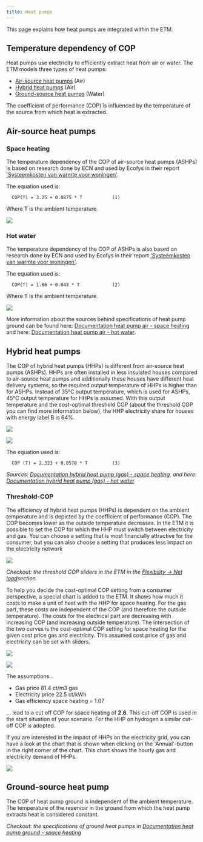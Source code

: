 ```yaml
---
title: Heat pumps
---
```


This page explains how heat pumps are integrated within the ETM.

## Temperature dependency of COP

Heat pumps use electricity to efficiently extract heat from air or water. The ETM models three types of heat pumps:

* [Air-source heat pumps](#air-source-heat-pumps) (Air)
* [Hybrid heat pumps](#hybrid-heat-pumps) (Air)
* [Ground-source heat pumps](#ground-source-heat-pump) (Water)

The coefficient of performance (COP) is influenced by the temperature of the source from which heat is extracted.

## Air-source heat pumps

### Space heating

The temperature dependency of the COP of air-source heat pumps (ASHPs) is based on research done by ECN and used by Ecofys in their report ['Systeemkosten van warmte voor woningen'](ahref="https://refman.energytransitionmodel.com/publications/2063").

The equation used is:

`  COP(T) = 3.25 + 0.0875 * T     		(1)`

Where T is the ambient temperature.

![](/img/docs/20170921_COP_space.png)

### Hot water

The temperature dependency of the COP of ASHPs is also based on research done by ECN and used by Ecofys in their report ['Systeemkosten van warmte voor woningen'](ahref="https://refman.energytransitionmodel.com/publications/2063").

The equation used is:

`  COP(T) = 1.86 + 0.043 * T     		(2)`

Where T is the ambient temperature.

![](/img/docs/20170921_COP_water.png)

More information about the sources behind specifications of heat pump ground can be found here: [Documentation heat pump air - space heating](https://github.com/quintel/etdataset/blob/master/nodes_source_analyses/households/households_space_heater_heatpump_air_water_electricity.converter.xlsx) and here: [Documentation heat pump air - hot water](https://github.com/quintel/etdataset/blob/master/nodes_source_analyses/households/households_water_heater_heatpump_air_water_electricity.converter.xlsx).

## Hybrid heat pumps

The COP of hybrid heat pumps (HHPs) is different from air-source heat pumps (ASHPs). HHPs are often installed in less insulated houses compared to air-source heat pumps and additionally these houses have different heat delivery systems, so the required output temperature of HHPs is higher than for ASHPs. Instead of 35°C output temperature, which is used for ASHPs, 45°C output temperature for HHPs is assumed. With this output temperature and the cost-optimal threshold COP (about the threshold COP you can find more information below), the HHP electricity share for houses with energy label B is 64%.

![](/img/docs/20200402_COP_hhp_outside_temp.png)

![](/img/docs/20200401_hhp_gas_elec_share.png)

The equation used is:

`  COP (T) = 2.323 + 0.0578 * T  		(3)`

_Sources: [Documentation hybrid heat pump (gas) - space heating](https://github.com/quintel/etdataset/blob/master/nodes_source_analyses/households/households_space_heater_hybrid_heatpump_air_water_electricity.converter.xlsx), and here: [Documentation hybrid heat pump (gas) - hot water](https://github.com/quintel/etdataset/blob/master/nodes_source_analyses/households/households_water_heater_hybrid_heatpump_air_water_electricity.converter.xlsx)_

### Threshold-COP

The efficiency of hybrid heat pumps (HHPs) is dependent on the ambient temperature and is depicted by the coefficient of performance (COP). The COP becomes lower as the outside temperature decreases. In the ETM it is possible to set the COP for which the HHP must switch between electricity and gas. You can choose a setting that is most financially attractive for the consumer, but you can also choose a setting that produces less impact on the electricity network

![](/img/docs/20200401_threshold_COP_sliders.png)

_Checkout: the threshold COP sliders in the ETM in the [Flexibility → Net load](https://pro.energytransitionmodel.com/scenario/flexibility/flexibility_net_load/demand-response-behavior-of-hybrid-heat-pumps)section._

To help you decide the cost-optimal COP setting from a consumer perspective, a special chart is added to the ETM. It shows how much it costs to make a unit of heat with the HHP for space heating. For the gas part, these costs are independent of the COP (and therefore the outside temperature). The costs for the electrical part are decreasing with increasing COP (and increasing outside temperature). The intersection of the two curves is the cost-optimal COP setting for space heating for the given cost price gas and electricity. This assumed cost price of gas and electricity can be set with sliders.

![](/img/docs/20200320_HHP_cost_optimal_COP_chart.png)

![](/img/docs/20200313_HHP_COP_gas_electricity_costs_sliders.png)

The assumptions...

- Gas price 81.4 ct/m3 gas
- Electricity price 22.5 ct/kWh
- Gas efficiency space heating = 1.07

... lead to a cut off COP for space heating of **2.6**. This cut-off COP is used in the start situation of your scenario. For the HHP on hydrogen a similar cut-off COP is adopted.

If you are interested in the impact of HHPs on the electricity grid, you can have a look at the chart that is shown when clicking on the 'Annual'-button in the right corner of the chart. This chart shows the hourly gas and electricity demand of HHPs.

![](/img/docs/20200320_hourly_demand_HHP_households.png)

## Ground-source heat pump

The COP of heat pump ground is independent of the ambient temperature. The temperature of the reservoir in the ground from which the heat pump extracts heat is considered constant.

_Checkout: the specifications of ground heat pumps in [Documentation heat pump ground - space heating](https://github.com/quintel/etdataset/blob/master/nodes_source_analyses/households/households_space_heater_heatpump_ground_water_electricity.converter.xlsx)_


